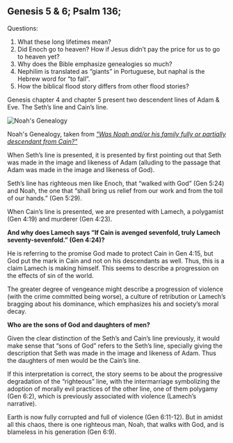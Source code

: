 ## Genesis 5 & 6; Psalm 136;

Questions:

1. What these long lifetimes mean?
2. Did Enoch go to heaven? How if Jesus didn’t pay the price for us to go to heaven yet?
3. Why does the Bible emphasize genealogies so much?
4. Nephilim is translated as “giants” in Portuguese, but naphal is the Hebrew word for “to fall”.
5. How the biblical flood story differs from other flood stories?

Genesis chapter 4 and chapter 5 present two descendent lines of Adam & Eve. The Seth’s line and Cain’s line.

![Noah's Genealogy](bible-day-3-noah-genealogy.png)

Noah's Genealogy, taken from [_"Was Noah and/or his family fully or partially descendant from Cain?"_](https://christianity.stackexchange.com/questions/83778/was-noah-and-or-his-family-fully-or-partially-descendant-from-cain)

When Seth’s line is presented, it is presented by first pointing out that Seth was made in the image and likeness of Adam (alluding to the passage that Adam was made in the image and likeness of God).

Seth’s line has righteous men like Enoch, that “walked with God” (Gen 5:24) and Noah, the one that “shall bring us relief from our work and from the toil of our hands.” (Gen 5:29).

When Cain’s line is presented, we are presented with Lamech, a polygamist (Gen 4:19) and murderer (Gen 4:23).

**And why does Lamech says “If Cain is avenged sevenfold, truly Lamech seventy-sevenfold.” (Gen 4:24)?**

He is referring to the promise God made to protect Cain in Gen 4:15, but God put the mark in Cain and not on his descendants as well. Thus, this is a claim Lamech is making himself. This seems to describe a progression on the effects of sin of the world.

The greater degree of vengeance might describe a progression of violence (with the crime committed being worse), a culture of retribution or Lamech’s bragging about his dominance, which emphasizes his and society’s moral decay.

**Who are the sons of God and daughters of men?**

Given the clear distinction of the Seth’s and Cain’s line previously, it would make sense that “sons of God” refers to the Seth’s line, specially giving the description that Seth was made in the image and likeness of Adam. Thus the daughters of men would be the Cain’s line.

If this interpretation is correct, the story seems to be about the progressive degradation of the “righteous” line, with the intermarriage symbolizing the adoption of morally evil practices of the other line, one of them polygamy (Gen 6:2), which is previously associated with violence (Lamech’s narrative).

Earth is now fully corrupted and full of violence (Gen 6:11-12). But in amidst all this chaos, there is one righteous man, Noah, that walks with God, and is blameless in his generation (Gen 6:9).